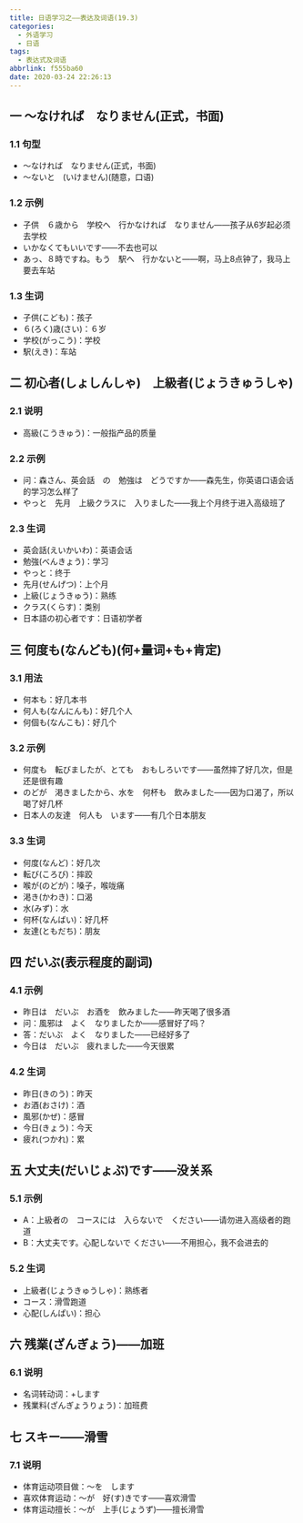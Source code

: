 ```yaml
---
title: 日语学习之——表达及词语(19.3)
categories:
  - 外语学习
  - 日语
tags:
  - 表达式及词语
abbrlink: f555ba60
date: 2020-03-24 22:26:13
---
```

## 一 ～なければ　なりません(正式，书面)

### 1.1 句型

* ～なければ　なりません(正式，书面)
* ～ないと　(いけません)(随意，口语)

<!--more-->
### 1.2 示例

* 子供　６歳から　学校へ　行かなければ　なりません——孩子从6岁起必须去学校
* いかなくてもいいです——不去也可以
* あっ、８時ですね。もう　駅へ　行かないと——啊，马上8点钟了，我马上要去车站

### 1.3 生词

* 子供(こども)：孩子
* ６(ろく)歳(さい)：６岁
* 学校(がっこう)：学校
* 駅(えき)：车站

## 二 初心者(しょしんしゃ)　上級者(じょうきゅうしゃ)

### 2.1 说明

* 高級(こうきゅう)：一般指产品的质量

### 2.2 示例

* 问：森さん、英会話　の　勉強は　どうですか——森先生，你英语口语会话的学习怎么样了
* やっと　先月　上級クラスに　入りました——我上个月终于进入高级班了

### 2.3 生词

* 英会話(えいかいわ)：英语会话
* 勉強(べんきょう)：学习
* やっと：终于
* 先月(せんげつ)：上个月
* 上級(じょうきゅう)：熟练
* クラス(くらす)：类别
* 日本語の初心者です：日语初学者

## 三  何度も(なんども)(何+量词+も+肯定)

### 3.1 用法

* 何本も：好几本书
* 何人も(なんにんも)：好几个人
* 何個も(なんこも)：好几个 

### 3.2 示例

* 何度も　転びましたが、とても　おもしろいです——虽然摔了好几次，但是还是很有趣
* のどが　渇きましたから、水を　何杯も　飲みました——因为口渴了，所以喝了好几杯
* 日本人の友達　何人も　います——有几个日本朋友

### 3.3 生词

* 何度(なんど)：好几次
* 転び(ころび)：摔跤
* 喉が(のどが)：嗓子，喉咙痛
* 渇き(かわき)：口渴
* 水(みず)：水
* 何杯(なんばい)：好几杯
* 友達(ともだち)：朋友

## 四 だいぶ(表示程度的副词)

### 4.1 示例

* 昨日は　だいぶ　お酒を　飲みました——昨天喝了很多酒
* 问：風邪は　よく　なりましたか——感冒好了吗？
* 答：だいぶ　よく　なりました——已经好多了
* 今日は　だいぶ　疲れました——今天很累

### 4.2 生词

* 昨日(きのう)：昨天
* お酒(おさけ)：酒
* 風邪(かぜ)：感冒
* 今日(きょう)：今天
* 疲れ(つかれ)：累

## 五 大丈夫(だいじょぶ)です——没关系

### 5.1 示例

* A：上級者の　コースには　入らないで　ください——请勿进入高级者的跑道
* B：大丈夫です。心配しないで  ください——不用担心，我不会进去的

### 5.2 生词

* 上級者(じょうきゅうしゃ)：熟练者
* コース：滑雪跑道
* 心配(しんぱい)：担心

## 六 残業(ざんぎょう)——加班

### 6.1 说明

* 名词转动词：+します
* 残業料(ざんぎょうりょう)：加班费

## 七 スキー——滑雪

### 7.1 说明

* 体育运动项目做：〜を　します
* 喜欢体育运动：～が　好(す)きです——喜欢滑雪
* 体育运动擅长：～が　上手(じょうず)——擅长滑雪
